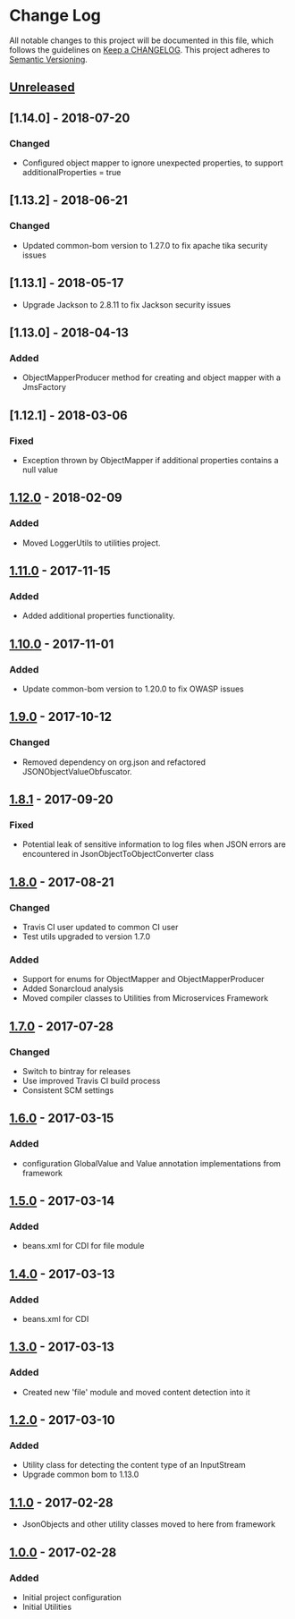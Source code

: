 # Change Log
All notable changes to this project will be documented in this file, which follows the guidelines
on [Keep a CHANGELOG](http://keepachangelog.com/). This project adheres to
[Semantic Versioning](http://semver.org/).

## [Unreleased]

## [1.14.0] - 2018-07-20

### Changed
- Configured object mapper to ignore unexpected properties, to support additionalProperties = true

## [1.13.2] - 2018-06-21

### Changed
- Updated common-bom version to 1.27.0 to fix apache tika security issues

## [1.13.1] - 2018-05-17
- Upgrade Jackson to 2.8.11 to fix Jackson security issues 

## [1.13.0] - 2018-04-13

### Added
- ObjectMapperProducer method for creating and object mapper with a JmsFactory

## [1.12.1] - 2018-03-06

### Fixed
- Exception thrown by ObjectMapper if additional properties contains a null value

## [1.12.0] - 2018-02-09

### Added
- Moved LoggerUtils to utilities project.

## [1.11.0] - 2017-11-15

### Added
- Added additional properties functionality.

## [1.10.0] - 2017-11-01

### Added
- Update common-bom version to 1.20.0 to fix OWASP issues

## [1.9.0] - 2017-10-12

### Changed

- Removed dependency on org.json and refactored JSONObjectValueObfuscator.

## [1.8.1] - 2017-09-20

### Fixed
- Potential leak of sensitive information to log files when JSON errors are encountered in JsonObjectToObjectConverter class

## [1.8.0] - 2017-08-21

### Changed

- Travis CI user updated to common CI user
- Test utils upgraded to version 1.7.0

### Added
- Support for enums for ObjectMapper and ObjectMapperProducer
- Added Sonarcloud analysis
- Moved compiler classes to Utilities from Microservices Framework

## [1.7.0] - 2017-07-28

### Changed
- Switch to bintray for releases
- Use improved Travis CI build process
- Consistent SCM settings

## [1.6.0] - 2017-03-15

### Added
- configuration GlobalValue and Value annotation implementations from framework

## [1.5.0] - 2017-03-14

### Added
- beans.xml for CDI for file module

## [1.4.0] - 2017-03-13

### Added
- beans.xml for CDI

## [1.3.0] - 2017-03-13

### Added
- Created new 'file' module and moved content detection into it

## [1.2.0] - 2017-03-10

### Added
- Utility class for detecting the content type of an InputStream
- Upgrade common bom to 1.13.0

## [1.1.0] - 2017-02-28
- JsonObjects and other utility classes moved to here from framework

## [1.0.0] - 2017-02-28

### Added
- Initial project configuration
- Initial Utilities

[Unreleased]: https://github.com/CJSCommonPlatform/utilities/compare/release-1.12.0...HEAD
[1.12.0]: https://github.com/CJSCommonPlatform/utilities/compare/release-1.11.0...release-1.12.0
[1.11.0]: https://github.com/CJSCommonPlatform/utilities/compare/release-1.10.0...release-1.11.0
[1.10.0]: https://github.com/CJSCommonPlatform/utilities/compare/release-1.9.0...release-1.10.0
[1.9.0]: https://github.com/CJSCommonPlatform/utilities/compare/release-1.8.0...release-1.9.0
[1.8.1]: https://github.com/CJSCommonPlatform/utilities/compare/release-1.8.0...release-1.8.1
[1.8.0]: https://github.com/CJSCommonPlatform/utilities/compare/release-1.7.0...release-1.8.0
[1.7.0]: https://github.com/CJSCommonPlatform/utilities/compare/release-1.6.0...release-1.7.0
[1.6.0]: https://github.com/CJSCommonPlatform/utilities/compare/release-1.5.0...release-1.6.0
[1.5.0]: https://github.com/CJSCommonPlatform/utilities/compare/release-1.4.0...release-1.5.0
[1.4.0]: https://github.com/CJSCommonPlatform/utilities/compare/release-1.3.0...release-1.4.0
[1.3.0]: https://github.com/CJSCommonPlatform/utilities/compare/release-1.2.0...release-1.3.0
[1.2.0]: https://github.com/CJSCommonPlatform/utilities/compare/release-1.1.0...release-1.2.0
[1.1.0]: https://github.com/CJSCommonPlatform/utilities/compare/release-1.0.0...release-1.1.0
[1.0.0]: https://github.com/CJSCommonPlatform/utilities/commits/release-1.0.0
